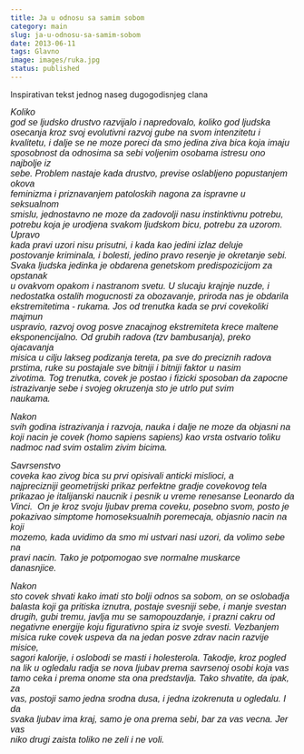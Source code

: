 ```yaml
---
title: Ja u odnosu sa samim sobom
category: main
slug: ja-u-odnosu-sa-samim-sobom
date: 2013-06-11
tags: Glavno
image: images/ruka.jpg
status: published
---
```

Inspirativan tekst jednog naseg dugogodisnjeg clana

<cite><span><span style="font-size: 16px; font-family: Arial; vertical-align: baseline; white-space: pre-wrap;">Koliko god se ljudsko drustvo razvijalo i napredovalo, koliko god ljudska osecanja kroz svoj evolutivni razvoj gube na svom intenzitetu i kvalitetu, i dalje se ne moze poreci da smo jedina ziva bica koja imaju sposobnost da odnosima sa sebi voljenim osobama istresu ono najbolje iz sebe. Problem nastaje kada drustvo, previse oslabljeno popustanjem okova feminizma i priznavanjem patoloskih nagona za ispravne u seksualnom smislu, jednostavno ne moze da zadovolji nasu instinktivnu potrebu, potrebu koja je urodjena svakom ljudskom bicu, potrebu za uzorom. Upravo kada pravi uzori nisu prisutni, i kada kao jedini izlaz deluje postovanje kriminala, i bolesti, jedino pravo resenje je okretanje sebi. Svaka ljudska jedinka je obdarena genetskom predispozicijom za opstanak u ovakvom opakom i nastranom svetu. U slucaju krajnje nuzde, i nedostatka ostalih mogucnosti za obozavanje, priroda nas je obdarila ekstremitetima - rukama. Jos od trenutka kada se prvi covekoliki majmun uspravio, razvoj ovog posve znacajnog ekstremiteta krece maltene eksponencijalno. Od grubih radova (tzv bambusanja), preko ojacavanja misica u cilju lakseg podizanja tereta, pa sve do preciznih radova prstima, ruke su postajale sve bitniji i bitniji faktor u nasim zivotima. Tog trenutka, covek je postao i fizicki sposoban da zapocne istrazivanje sebe i svojeg okruzenja sto je utrlo put svim naukama.</span></span></cite></p>  <p>  <cite><span><span style="font-size: 16px; font-family: Arial; vertical-align: baseline; white-space: pre-wrap;">Nakon svih godina istrazivanja i razvoja, nauka i dalje ne moze da objasni na koji nacin je covek (homo sapiens sapiens) kao vrsta ostvario toliku nadmoc nad svim ostalim zivim bicima.</span></span></cite></p>  <p>  <cite><span><span style="font-size: 16px; font-family: Arial; vertical-align: baseline; white-space: pre-wrap;">Savrsenstvo coveka kao zivog bica su prvi opisivali anticki mislioci, a najprecizniji geometrijski prikaz perfektne gradje covekovog tela prikazao je italijanski naucnik i pesnik u vreme renesanse Leonardo da Vinci. &nbsp;On je kroz svoju ljubav prema coveku, posebno svom, posto je pokazivao simptome homoseksualnih poremecaja, objasnio nacin na koji mozemo, kada uvidimo da smo mi ustvari nasi uzori, da volimo sebe na pravi nacin. Tako je potpomogao sve normalne muskarce danasnjice.</span></span></cite></p>  <p>  <cite><span><span style="font-size: 16px; font-family: Arial; vertical-align: baseline; white-space: pre-wrap;">Nakon sto covek shvati kako imati sto bolji odnos sa sobom, on se oslobadja balasta koji ga pritiska iznutra, postaje svesniji sebe, i manje svestan drugih, gubi tremu, javlja mu se samopouzdanje, i prazni cakru od negativne energije koju figurativno spira iz svoje svesti. Vezbanjem misica ruke covek uspeva da na jedan posve zdrav nacin razvije misice, sagori kalorije, i oslobodi se masti i holesterola. Takodje, kroz pogled na lik u ogledalu radja se nova ljubav prema savrsenoj osobi koja vas tamo ceka i prema onome sta ona predstavlja. Tako shvatite, da ipak, za vas, postoji samo jedna srodna dusa, i jedna izokrenuta u ogledalu. I da svaka ljubav ima kraj, samo je ona prema sebi, bar za vas vecna. Jer vas niko drugi zaista toliko ne zeli i ne voli.</span></span></cite></p>